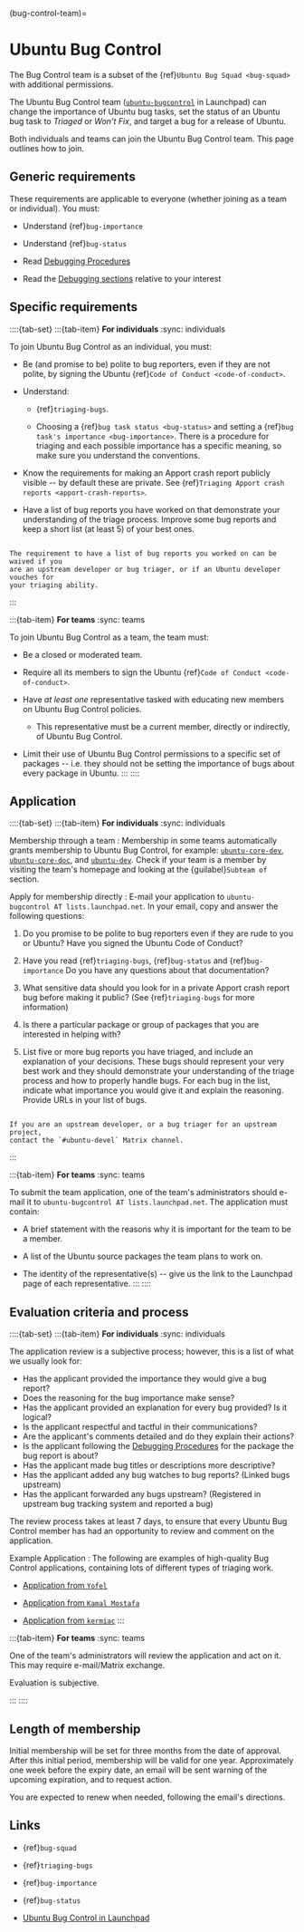 (bug-control-team)=
# Ubuntu Bug Control

The Bug Control team is a subset of the {ref}`Ubuntu Bug Squad <bug-squad>` with
additional permissions.

The Ubuntu Bug Control team ([`ubuntu-bugcontrol`](https://launchpad.net/~ubuntu-bugcontrol)
in Launchpad) can change the importance of Ubuntu bug tasks, set the status of
an Ubuntu bug task to *Triaged* or *Won't Fix*, and target a bug for a release
of Ubuntu.

Both individuals and teams can join the Ubuntu Bug Control team. This page
outlines how to join.


## Generic requirements

These requirements are applicable to everyone (whether joining as a team or
individual). You must:

* Understand {ref}`bug-importance`

* Understand {ref}`bug-status`

* Read [Debugging Procedures](https://wiki.ubuntu.com/DebuggingProcedures)

* Read the [Debugging sections](https://wiki.ubuntu.com/Debugging) relative to your interest


## Specific requirements

::::{tab-set}
:::{tab-item} **For individuals**
:sync: individuals

To join Ubuntu Bug Control as an individual, you must:

* Be (and promise to be) polite to bug reporters, even if they are not polite,
  by signing the Ubuntu {ref}`Code of Conduct <code-of-conduct>`.

* Understand:

  * {ref}`triaging-bugs`.

  * Choosing a {ref}`bug task status <bug-status>` and setting a
    {ref}`bug task's importance <bug-importance>`. There is a procedure for
    triaging and each possible importance has a specific meaning, so make sure
    you understand the conventions.

* Know the requirements for making an Apport crash report publicly visible --
  by default these are private. See
  {ref}`Triaging Apport crash reports <apport-crash-reports>`.

* Have a list of bug reports you have worked on that demonstrate your
  understanding of the triage process. Improve some bug reports and keep a
  short list (at least 5) of your best ones.

```{note}

The requirement to have a list of bug reports you worked on can be waived if you
are an upstream developer or bug triager, or if an Ubuntu developer vouches for
your triaging ability.
```
:::

:::{tab-item} **For teams**
:sync: teams

To join Ubuntu Bug Control as a team, the team must:

* Be a closed or moderated team.

* Require all its members to sign the Ubuntu {ref}`Code of Conduct <code-of-conduct>`.

* Have *at least one* representative tasked with educating new members on Ubuntu
  Bug Control policies.

  * This representative must be a current member, directly or indirectly, of
    Ubuntu Bug Control.

* Limit their use of Ubuntu Bug Control permissions to a specific set of packages
  -- i.e. they should not be setting the importance of bugs about every package
  in Ubuntu.
:::
::::


## Application

::::{tab-set}
:::{tab-item} **For individuals**
:sync: individuals

Membership through a team
: Membership in some teams automatically grants membership to Ubuntu Bug Control,
for example: [`ubuntu-core-dev`](https://launchpad.net/~ubuntu-core-dev),
[`ubuntu-core-doc`](https://launchpad.net/~ubuntu-core-doc), and
[`ubuntu-dev`](https://launchpad.net/~ubuntu-dev). Check if your team is a member
by visiting the team's homepage and looking at the {guilabel}`Subteam of`
section.


Apply for membership directly
: E-mail your application to `ubuntu-bugcontrol AT lists.launchpad.net`. In your
email, copy and answer the following questions:

  1. Do you promise to be polite to bug reporters even if they are rude to you
     or Ubuntu? Have you signed the Ubuntu Code of Conduct?

  1. Have you read {ref}`triaging-bugs`, {ref}`bug-status` and {ref}`bug-importance`
     Do you have any questions about that documentation?

  1. What sensitive data should you look for in a private Apport crash report bug
     before making it public? (See {ref}`triaging-bugs` for more information)

  1. Is there a particular package or group of packages that you are interested
     in helping with?

  1. List five or more bug reports you have triaged, and include an explanation
     of your decisions. These bugs should represent your very best work and they
     should demonstrate your understanding of the triage process and how to
     properly handle bugs. For each bug in the list, indicate what importance
     you would give it and explain the reasoning. Provide URLs in your list of
     bugs. 

```{note}

If you are an upstream developer, or a bug triager for an upstream project,
contact the `#ubuntu-devel` Matrix channel.
```
:::

:::{tab-item} **For teams**
:sync: teams

To submit the team application, one of the team's administrators should e-mail
it to `ubuntu-bugcontrol AT lists.launchpad.net`. The application must contain:

* A brief statement with the reasons why it is important for the team to be a
  member.

* A list of the Ubuntu source packages the team plans to work on.

* The identity of the representative(s) -- give us the link to the
  Launchpad page of each representative.
:::
::::



## Evaluation criteria and process

::::{tab-set}
:::{tab-item} **For individuals**
:sync: individuals

The application review is a subjective process; however, this is a list of what
we usually look for:

* Has the applicant provided the importance they would give a bug report?
* Does the reasoning for the bug importance make sense?
* Has the applicant provided an explanation for every bug provided? Is it logical?
* Is the applicant respectful and tactful in their communications?
* Are the applicant's comments detailed and do they explain their actions?
* Is the applicant following the
  [Debugging Procedures](https://wiki.ubuntu.com/DebuggingProcedures) for the
  package the bug report is about?
* Has the applicant made bug titles or descriptions more descriptive?
* Has the applicant added any bug watches to bug reports? (Linked bugs upstream)
* Has the applicant forwarded any bugs upstream? (Registered in upstream bug
   tracking system and reported a bug) 

The review process takes at least 7 days, to ensure that every Ubuntu Bug
Control member has had an opportunity to review and comment on the application.

Example Application
: The following are examples of high-quality Bug Control applications,
  containing lots of different types of triaging work.

  * [Application from `Yofel`](https://lists.launchpad.net/ubuntu-bugcontrol/msg00715.html)

  * [Application from `Kamal Mostafa`](https://lists.launchpad.net/ubuntu-bugcontrol/msg01024.html)

  * [Application from `kermiac`](https://lists.launchpad.net/ubuntu-bugcontrol/msg01083.html)
:::

:::{tab-item} **For teams**
:sync: teams

One of the team's administrators will review the application and act on it.
This may require e-mail/Matrix exchange.

Evaluation is subjective.

:::
::::

## Length of membership

Initial membership will be set for three months from the date of approval.
After this initial period, membership will be valid for one year.
Approximately one week before the expiry date, an email will be sent warning of
the upcoming expiration, and to request action.

You are expected to renew when needed, following the email's directions.


## Links

* {ref}`bug-squad`

* {ref}`triaging-bugs`

* {ref}`bug-importance`

* {ref}`bug-status`

* [Ubuntu Bug Control in Launchpad](http://launchpad.net/people/ubuntu-bugcontrol)


